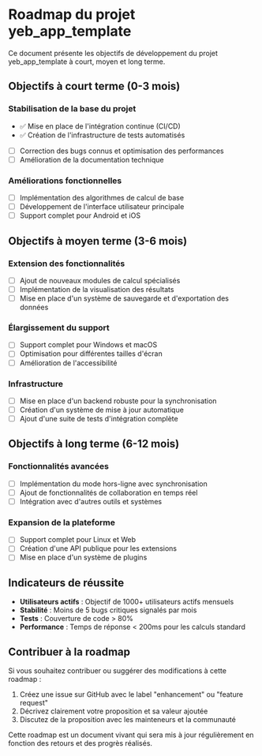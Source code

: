 # Roadmap du projet yeb_app_template

Ce document présente les objectifs de développement du projet yeb_app_template à court, moyen et long terme.

## Objectifs à court terme (0-3 mois)

### Stabilisation de la base du projet

- ✅ Mise en place de l'intégration continue (CI/CD)
- ✅ Création de l'infrastructure de tests automatisés
- [ ] Correction des bugs connus et optimisation des performances
- [ ] Amélioration de la documentation technique

### Améliorations fonctionnelles

- [ ] Implémentation des algorithmes de calcul de base
- [ ] Développement de l'interface utilisateur principale
- [ ] Support complet pour Android et iOS

## Objectifs à moyen terme (3-6 mois)

### Extension des fonctionnalités

- [ ] Ajout de nouveaux modules de calcul spécialisés
- [ ] Implémentation de la visualisation des résultats
- [ ] Mise en place d'un système de sauvegarde et d'exportation des données

### Élargissement du support

- [ ] Support complet pour Windows et macOS
- [ ] Optimisation pour différentes tailles d'écran
- [ ] Amélioration de l'accessibilité

### Infrastructure

- [ ] Mise en place d'un backend robuste pour la synchronisation
- [ ] Création d'un système de mise à jour automatique
- [ ] Ajout d'une suite de tests d'intégration complète

## Objectifs à long terme (6-12 mois)

### Fonctionnalités avancées

- [ ] Implémentation du mode hors-ligne avec synchronisation
- [ ] Ajout de fonctionnalités de collaboration en temps réel
- [ ] Intégration avec d'autres outils et systèmes

### Expansion de la plateforme

- [ ] Support complet pour Linux et Web
- [ ] Création d'une API publique pour les extensions
- [ ] Mise en place d'un système de plugins

## Indicateurs de réussite

- **Utilisateurs actifs** : Objectif de 1000+ utilisateurs actifs mensuels
- **Stabilité** : Moins de 5 bugs critiques signalés par mois
- **Tests** : Couverture de code > 80%
- **Performance** : Temps de réponse < 200ms pour les calculs standard

## Contribuer à la roadmap

Si vous souhaitez contribuer ou suggérer des modifications à cette roadmap :

1. Créez une issue sur GitHub avec le label "enhancement" ou "feature request"
2. Décrivez clairement votre proposition et sa valeur ajoutée
3. Discutez de la proposition avec les mainteneurs et la communauté

Cette roadmap est un document vivant qui sera mis à jour régulièrement en fonction des retours et des progrès réalisés.
